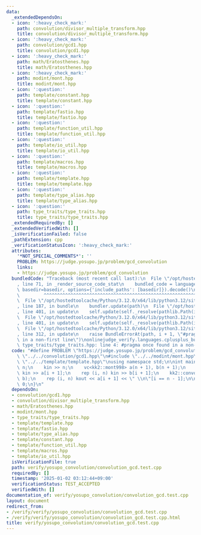```yaml
---
data:
  _extendedDependsOn:
  - icon: ':heavy_check_mark:'
    path: convolution/divisor_multiple_transform.hpp
    title: convolution/divisor_multiple_transform.hpp
  - icon: ':heavy_check_mark:'
    path: convolution/gcd1.hpp
    title: convolution/gcd1.hpp
  - icon: ':heavy_check_mark:'
    path: math/Eratosthenes.hpp
    title: math/Eratosthenes.hpp
  - icon: ':heavy_check_mark:'
    path: modint/mont.hpp
    title: modint/mont.hpp
  - icon: ':question:'
    path: template/constant.hpp
    title: template/constant.hpp
  - icon: ':question:'
    path: template/fastio.hpp
    title: template/fastio.hpp
  - icon: ':question:'
    path: template/function_util.hpp
    title: template/function_util.hpp
  - icon: ':question:'
    path: template/io_util.hpp
    title: template/io_util.hpp
  - icon: ':question:'
    path: template/macros.hpp
    title: template/macros.hpp
  - icon: ':question:'
    path: template/template.hpp
    title: template/template.hpp
  - icon: ':question:'
    path: template/type_alias.hpp
    title: template/type_alias.hpp
  - icon: ':question:'
    path: type_traits/type_traits.hpp
    title: type_traits/type_traits.hpp
  _extendedRequiredBy: []
  _extendedVerifiedWith: []
  _isVerificationFailed: false
  _pathExtension: cpp
  _verificationStatusIcon: ':heavy_check_mark:'
  attributes:
    '*NOT_SPECIAL_COMMENTS*': ''
    PROBLEM: https://judge.yosupo.jp/problem/gcd_convolution
    links:
    - https://judge.yosupo.jp/problem/gcd_convolution
  bundledCode: "Traceback (most recent call last):\n  File \"/opt/hostedtoolcache/Python/3.12.0/x64/lib/python3.12/site-packages/onlinejudge_verify/documentation/build.py\"\
    , line 71, in _render_source_code_stat\n    bundled_code = language.bundle(stat.path,\
    \ basedir=basedir, options={'include_paths': [basedir]}).decode()\n          \
    \         ^^^^^^^^^^^^^^^^^^^^^^^^^^^^^^^^^^^^^^^^^^^^^^^^^^^^^^^^^^^^^^^^^^^^^^^^^^^^^^^^^\n\
    \  File \"/opt/hostedtoolcache/Python/3.12.0/x64/lib/python3.12/site-packages/onlinejudge_verify/languages/cplusplus.py\"\
    , line 187, in bundle\n    bundler.update(path)\n  File \"/opt/hostedtoolcache/Python/3.12.0/x64/lib/python3.12/site-packages/onlinejudge_verify/languages/cplusplus_bundle.py\"\
    , line 401, in update\n    self.update(self._resolve(pathlib.Path(included), included_from=path))\n\
    \  File \"/opt/hostedtoolcache/Python/3.12.0/x64/lib/python3.12/site-packages/onlinejudge_verify/languages/cplusplus_bundle.py\"\
    , line 401, in update\n    self.update(self._resolve(pathlib.Path(included), included_from=path))\n\
    \  File \"/opt/hostedtoolcache/Python/3.12.0/x64/lib/python3.12/site-packages/onlinejudge_verify/languages/cplusplus_bundle.py\"\
    , line 312, in update\n    raise BundleErrorAt(path, i + 1, \"#pragma once found\
    \ in a non-first line\")\nonlinejudge_verify.languages.cplusplus_bundle.BundleErrorAt:\
    \ type_traits/type_traits.hpp: line 4: #pragma once found in a non-first line\n"
  code: "#define PROBLEM \"https://judge.yosupo.jp/problem/gcd_convolution\"\n\n#include\
    \ \"../../convolution/gcd1.hpp\"\n#include \"../../modint/mont.hpp\"\n#include\
    \ \"../../template/template.hpp\"\nusing namespace std;\n\nint main() {\n    int\
    \ n;\n    kin >> n;\n    vc<kk2::mont998> a(n + 1), b(n + 1);\n    rep (i, n)\
    \ kin >> a[i + 1];\n    rep (i, n) kin >> b[i + 1];\n    kk2::convolution_gcd(a,\
    \ b);\n    rep (i, n) kout << a[i + 1] << \" \\n\"[i == n - 1];\n\n    return\
    \ 0;\n}\n"
  dependsOn:
  - convolution/gcd1.hpp
  - convolution/divisor_multiple_transform.hpp
  - math/Eratosthenes.hpp
  - modint/mont.hpp
  - type_traits/type_traits.hpp
  - template/template.hpp
  - template/fastio.hpp
  - template/type_alias.hpp
  - template/constant.hpp
  - template/function_util.hpp
  - template/macros.hpp
  - template/io_util.hpp
  isVerificationFile: true
  path: verify/yosupo_convolution/convolution_gcd.test.cpp
  requiredBy: []
  timestamp: '2025-01-02 03:12:44+09:00'
  verificationStatus: TEST_ACCEPTED
  verifiedWith: []
documentation_of: verify/yosupo_convolution/convolution_gcd.test.cpp
layout: document
redirect_from:
- /verify/verify/yosupo_convolution/convolution_gcd.test.cpp
- /verify/verify/yosupo_convolution/convolution_gcd.test.cpp.html
title: verify/yosupo_convolution/convolution_gcd.test.cpp
---
```

